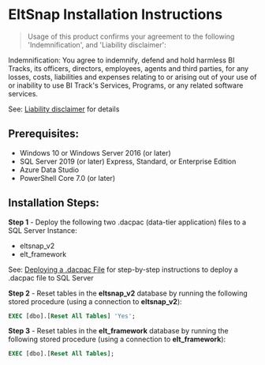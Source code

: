 # EltSnap Installation Instructions

> Usage of this product confirms your agreement to the following 'Indemnification', and 'Liability disclaimer':

Indemnification: You agree to indemnify, defend and hold harmless BI Tracks, its officers, directors, employees, agents and third parties, for any losses, costs, liabilities and expenses relating to or arising out of your use of or inability to use BI Track's Services, Programs, or any related software services.

See: [Liability disclaimer](liability_disclaimer.md) for details

## Prerequisites:
- Windows 10 or Windows Server 2016 (or later)
- SQL Server 2019 (or later) Express, Standard, or Enterprise Edition
- Azure Data Studio
- PowerShell Core 7.0 (or later)

## Installation Steps:
**Step 1** - Deploy the following two .dacpac (data-tier application) files to a SQL Server Instance:
- eltsnap_v2
- elt_framework

See: [Deploying a .dacpac File](dacpac_deploy.md) for step-by-step instructions to deploy a .dacpac file to SQL Server

**Step 2** - Reset tables in the **eltsnap_v2** database by running the following stored procedure (using a connection to **eltsnap_v2**):

``` sql
EXEC [dbo].[Reset All Tables] 'Yes';
```

**Step 3** - Reset tables in the **elt_framework** database by running the following stored procedure (using a connection to **elt_framework**):

``` sql
EXEC [dbo].[Reset All Tables];
```